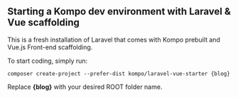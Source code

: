 ## Starting a Kompo dev environment with Laravel & Vue scaffolding

This is a fresh installation of Laravel that comes with Kompo prebuilt and Vue.js Front-end scaffolding.

To start coding, simply run: 

```
composer create-project --prefer-dist kompo/laravel-vue-starter {blog}
```

Replace **{blog}** with your desired ROOT folder name.